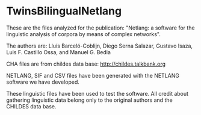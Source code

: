 # TwinsBilingualNetlang

These are the files analyzed for the publication:
"Netlang: a software for the linguistic analysis of corpora by means of complex networks".

The authors are: Lluís Barceló-Coblijn, Diego Serna Salazar, Gustavo Isaza, Luis F. Castillo Ossa,  and Manuel G. Bedia

CHA files are from childes data base: http://childes.talkbank.org

NETLANG, SIF and CSV files have been generated with the NETLANG software we have developed.

These linguistic files have been used to test the software. All credit about gathering linguistic data belong only to the original authors and the CHILDES data base.
